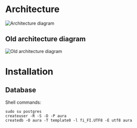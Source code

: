 Architecture
============

![Architecture diagram](https://rawgithub.com/City-of-Helsinki/aura/master/Docs/architecture.svg)

Old architecture diagram
------------------------
![Old architecture diagram](https://rawgithub.com/City-of-Helsinki/aura/master/Docs/architecture-old.svg)

Installation
============

Database
--------

Shell commands:

    sudo su postgres
    createuser -R -S -D -P aura
    createdb -O aura -T template0 -l fi_FI.UTF8 -E utf8 aura

